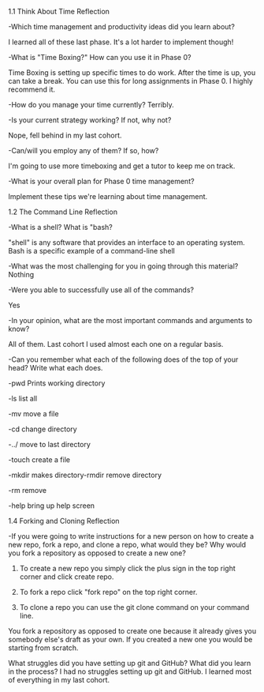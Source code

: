 1.1 Think About Time Reflection

-Which time management and productivity ideas did you learn about?

I learned all of these last phase. It's a lot harder to implement though!

-What is "Time Boxing?" How can you use it in Phase 0?

Time Boxing is setting up specific times to do work. After the time is up, you can take a break. You can use this for long assignments in Phase 0. I highly recommend it. 

-How do you manage your time currently?
Terribly.

-Is your current strategy working? If not, why not?

Nope, fell behind in my last cohort.

-Can/will you employ any of them? If so, how?

I'm going to use more timeboxing and get a tutor to keep me on track. 

-What is your overall plan for Phase 0 time management?

Implement these tips we're learning about time management. 



1.2 The Command Line Reflection

-What is a shell? What is "bash?  

"shell" is any software that provides an interface to an operating system. Bash is a specific example of a command-line shell

-What was the most challenging for you in going through this material?
Nothing

-Were you able to successfully use all of the commands?

Yes

-In your opinion, what are the most important commands and arguments to know?

All of them. Last cohort I used almost each one on a regular basis.

-Can you remember what each of the following does of the top of your head? Write what each does.

-pwd Prints working directory

-ls list all 

-mv move a file

-cd change directory

-../ move to last directory

-touch create a file 

-mkdir makes directory-rmdir remove directory

-rm remove

-help bring up help screen

1.4 Forking and Cloning Reflection  

-If you were going to write instructions for a new person on how to create a new repo, fork a repo, and clone a repo, what would they be? Why would you fork a repository as opposed to create a new one?

1. To create a new repo you simply click the plus sign in the top right corner and click create repo.

2. To fork a repo click "fork repo" on the top right corner.

3. To clone a repo you can use the git clone command on your command line. 

You fork a repository as opposed to create one because it already gives you somebody else's draft as your own. If you created a new one you would be starting from scratch. 

What struggles did you have setting up git and GitHub? What did you learn in the process?
I had no struggles setting up git and GitHub. I learned most of everything in my last cohort. 